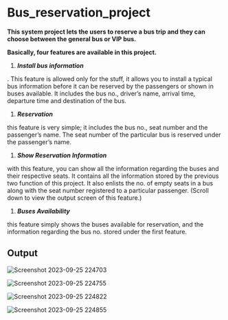 # Bus_reservation_project

**This system project lets the users to reserve a bus trip and they can choose between the general bus or VIP bus.**

**Basically, four features are available in this project.**

1.	_**Install bus information**_

  . This feature is allowed only for the stuff, it allows you to install a typical bus information before it can be reserved by the passengers or shown in buses available. It includes the bus no., driver’s name, arrival time, departure time and destination of the bus.

1. 	_**Reservation**_

this feature is very simple; it includes the bus no., seat number and the passenger’s name. The seat number of the particular bus is reserved under the passenger’s name.
1. 	_**Show Reservation Information**_

with this feature, you can show all the information regarding the buses and their respective seats. It contains all the information stored by the previous two function of this project. It also enlists the no. of empty seats in a bus along with the seat number registered to a particular passenger. (Scroll down to view the output screen of this feature.)
1. 	_**Buses Availability**_
   
this feature simply shows the buses available for reservation, and the information regarding the bus no. stored under the first feature.


## Output

![Screenshot 2023-09-25 224703](https://github.com/khaledkamr/Bus_reservation_project/assets/94804298/ce6c072c-c041-431d-8f90-211768f08601)

![Screenshot 2023-09-25 224755](https://github.com/khaledkamr/Bus_reservation_project/assets/94804298/e910edf3-f7a3-4293-b8fa-e06b6a9d4e1a)

![Screenshot 2023-09-25 224822](https://github.com/khaledkamr/Bus_reservation_project/assets/94804298/86dd35f2-e4dc-4f38-999e-e056f5521010)

![Screenshot 2023-09-25 224855](https://github.com/khaledkamr/Bus_reservation_project/assets/94804298/b9ba03ce-6b34-4f86-9723-c117a7291fcd)


